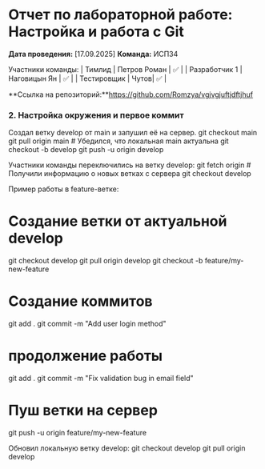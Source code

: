 # Отчет по лабораторной работе: Настройка и работа с Git

**Дата проведения:** [17.09.2025]
**Команда:** ИСП34

Участники команды:
| Тимлид | Петров Роман | ✅ |
| Разработчик 1 | Наговицын Ян | ✅ |
| Тестировщик | Чутов| ✅ |

 **Ссылка на репозиторий:**https://github.com/Romzya/vgjvgjuftjdftjhuf

 ### 2. Настройка окружения и первое коммит

Создал ветку develop от main и запушил её на сервер.
git checkout main
git pull origin main   # Убедился, что локальная main актуальна
git checkout -b develop
git push -u origin develop

Участники команды переключились на ветку develop:
git fetch origin          # Получили информацию о новых ветках с сервера
git checkout develop

Пример работы в feature-ветке:
# Создание ветки от актуальной develop
git checkout develop
git pull origin develop
git checkout -b feature/my-new-feature


# Создание коммитов
git add .
git commit -m "Add user login method"

# продолжение работы
git add .
git commit -m "Fix validation bug in email field"

# Пуш ветки на сервер
git push -u origin feature/my-new-feature

Обновил локальную ветку develop:
git checkout develop
git pull origin develop



